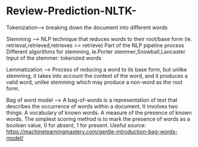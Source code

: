 # Review-Prediction-NLTK-

Tokenization--> breaking down the document into different words

Stemming --> NLP technique that reduces words to their root/base form (ie. retrieval,retrieved,retrieves >> retrieve)
              Part of the NLP pipeline process
              Different algorithms for stemming, ie.Porter stemmer,Snowball,Lancaster
              Input of the stemmer: tokenized words

Lemmatization --> Process of reducing a word to its base form, but unlike stemming, it takes into account the context of the word, and it produces a valid word, unlike stemming which may produce a non-word as the root form.

Bag of word model --> A bag-of-words is a representation of text that describes the occurrence of words within a document. 
It involves two things:
                A vocabulary of known words.
                A measure of the presence of known words.
The simplest scoring method is to mark the presence of words as a boolean value, 0 for absent, 1 for present.
Useful source: https://machinelearningmastery.com/gentle-introduction-bag-words-model/
